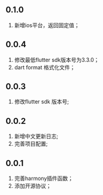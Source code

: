 ## 0.1.0

1. 新增ios平台，返回固定值；

## 0.0.4

1. 修改最低flutter sdk版本号为3.3.0；
2. dart format 格式化文件； 

## 0.0.3

1. 修改flutter sdk 版本号;

## 0.0.2

1. 新增中文更新日志;
2. 完善项目配置;

## 0.0.1

1. 完善harmony插件函数；
2. 添加开源协议；